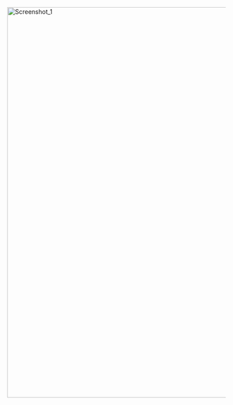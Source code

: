 <img width="1894" height="901" alt="Screenshot_1" src="https://github.com/user-attachments/assets/6547ae24-1e92-4612-b0af-52a06f9b346c" />
